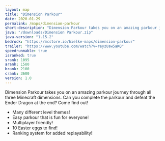 ```yaml
---
layout: map
title: "Dimension Parkour"
date: 2020-01-29
permalink: /maps/dimension-parkour
short-description: "Dimension Parkour takes you on an amazing parkour journey through all three Minecraft dimensions."
java: "/downloads/Dimension Parkour.zip"
java-version: "1.15.2"
bedrock: "https://mcstore.io/hielke-maps/dimension-parkour"
trailer: "https://www.youtube.com/watch?v=reyzUaw5aKQ"
speedrunnable: true
isranked: true
srank: 1095
arank: 1580
brank: 2100 
crank: 3600
version: 1.0
---
```


Dimension Parkour takes you on an amazing parkour journey through all three Minecraft dimensions. Can you complete the parkour and defeat the Ender Dragon at the end? Come find out!

- Many different level themes!
- Easy parkour that is fun for everyone!
- Multiplayer friendly!
- 10 Easter eggs to find!
- Ranking system for added replayability!
